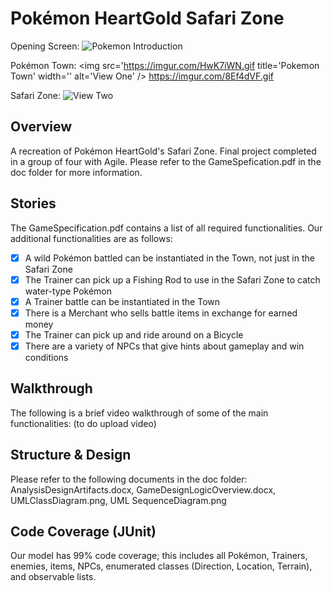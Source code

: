 # Pokémon HeartGold Safari Zone

Opening Screen:
<img src='https://imgur.com/35L1XIy.gif' title='Opening Screen' width='' alt='Pokemon Introduction' />

Pokémon Town:
<img src='https://imgur.com/HwK7iWN.gif title='Pokemon Town' width='' alt='View One' />
https://imgur.com/8Ef4dVF.gif

Safari Zone:
<img src='https://imgur.com/HF14KfC.gif' title='SafariZone' width='' alt='View Two' />

## Overview
A recreation of Pokémon HeartGold's Safari Zone. Final project completed in a group of four with Agile. Please refer to the GameSpefication.pdf in the doc folder for more information.

## Stories
The GameSpecification.pdf contains a list of all required functionalities. Our additional functionalities are as follows:

* [X] A wild Pokémon battled can be instantiated in the Town, not just in the Safari Zone
* [X] The Trainer can pick up a Fishing Rod to use in the Safari Zone to catch water-type Pokémon
* [X] A Trainer battle can be instantiated in the Town
* [X] There is a Merchant who sells battle items in exchange for earned money
* [X] The Trainer can pick up and ride around on a Bicycle
* [X] There are a variety of NPCs that give hints about gameplay and win conditions

## Walkthrough
The following is a brief video walkthrough of some of the main functionalities: (to do upload video)

## Structure & Design
Please refer to the following documents in the doc folder: AnalysisDesignArtifacts.docx, GameDesignLogicOverview.docx, UMLClassDiagram.png, UML SequenceDiagram.png

## Code Coverage (JUnit)
Our model has 99% code coverage; this includes all Pokémon, Trainers, enemies, items, NPCs, enumerated classes (Direction, Location, Terrain), and observable lists.
